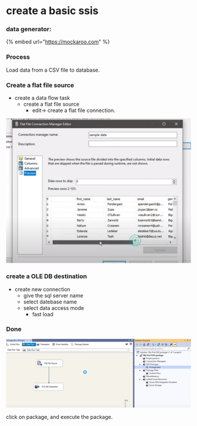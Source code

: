 # create a basic ssis

### data generator:

{% embed url="https://mockaroo.com" %}

### 

### Process

Load data from a CSV file to database.

### Create a flat file source

* create a data flow task 
  * create a flat file source
    * edit-&gt; create a flat file connection.

![](../.gitbook/assets/image%20%28346%29.png)

### create a OLE DB destination 

* create new connection
  * give the sql server name
  * select datebase name 
  * select data access mode 
    * fast load

### Done

![](../.gitbook/assets/image%20%28352%29.png)

click on package, and execute the package.

